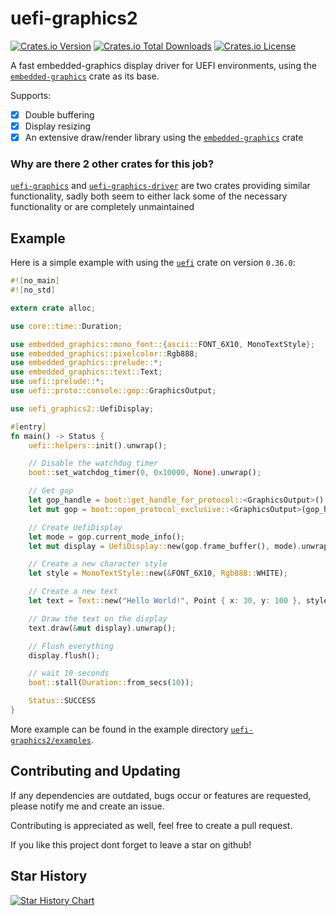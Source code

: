 # uefi-graphics2

[![Crates.io Version](https://img.shields.io/crates/v/uefi-graphics2)](https://crates.io/crates/uefi-graphics2)
[![Crates.io Total Downloads](https://img.shields.io/crates/d/uefi-graphics2)](https://crates.io/crates/uefi-graphics2)
[![Crates.io License](https://img.shields.io/crates/l/uefi-graphics2)](https://github.com/theaddonn/uefi-graphics2/blob/main/LICENSE)

A fast embedded-graphics display driver for UEFI environments,
using the [`embedded-graphics`](https://crates.io/crates/embedded-graphics) crate as its base.

Supports:

- [x] Double buffering
- [x] Display resizing
- [x] An extensive draw/render library using the [`embedded-graphics`](https://crates.io/crates/embedded-graphics) crate

### Why are there 2 other crates for this job?

[`uefi-graphics`](https://crates.io/crates/uefi-graphics) and [`uefi-graphics-driver`](https://crates.io/crates/uefi-graphics-driver)
are two crates providing similar functionality,
sadly both seem to either lack some of the necessary functionality or are completely unmaintained

## Example

Here is a simple example with using the [`uefi`](https://crates.io/crates/uefi) crate on version `0.36.0`:

```rust
#![no_main]
#![no_std]

extern crate alloc;

use core::time::Duration;

use embedded_graphics::mono_font::{ascii::FONT_6X10, MonoTextStyle};
use embedded_graphics::pixelcolor::Rgb888;
use embedded_graphics::prelude::*;
use embedded_graphics::text::Text;
use uefi::prelude::*;
use uefi::proto::console::gop::GraphicsOutput;

use uefi_graphics2::UefiDisplay;

#[entry]
fn main() -> Status {
    uefi::helpers::init().unwrap();

    // Disable the watchdog timer
    boot::set_watchdog_timer(0, 0x10000, None).unwrap();

    // Get gop
    let gop_handle = boot::get_handle_for_protocol::<GraphicsOutput>().unwrap();
    let mut gop = boot::open_protocol_exclusive::<GraphicsOutput>(gop_handle).unwrap();

    // Create UefiDisplay
    let mode = gop.current_mode_info();
    let mut display = UefiDisplay::new(gop.frame_buffer(), mode).unwrap();

    // Create a new character style
    let style = MonoTextStyle::new(&FONT_6X10, Rgb888::WHITE);

    // Create a new text
    let text = Text::new("Hello World!", Point { x: 30, y: 100 }, style);

    // Draw the text on the display
    text.draw(&mut display).unwrap();

    // Flush everything
    display.flush();

    // wait 10 seconds
    boot::stall(Duration::from_secs(10));

    Status::SUCCESS
}
```

More example can be found in the example
directory [`uefi-graphics2/examples`](https://github.com/theaddonn/uefi-graphics2/tree/main/examples).

## Contributing and Updating

If any dependencies are outdated, bugs occur or features are requested,
please notify me and create an issue.

Contributing is appreciated as well, feel free to create a pull request.

If you like this project dont forget to leave a star on github!

## Star History

[![Star History Chart](https://api.star-history.com/svg?repos=theaddonn/uefi-graphics2&type=Date)](https://star-history.com/#theaddonn/uefi-graphics2&Date)
